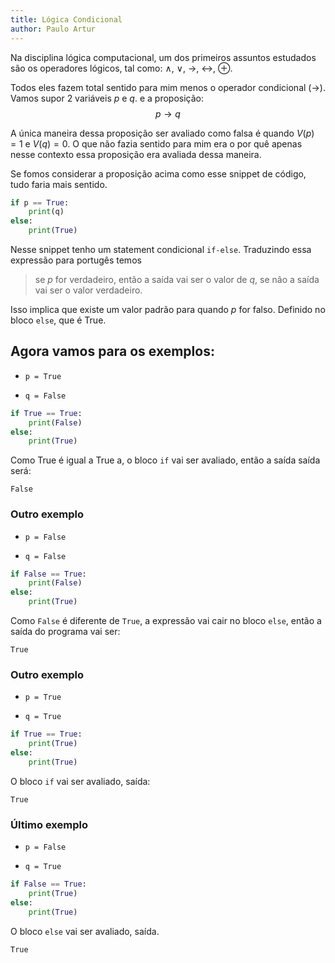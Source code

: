 ```yaml
---
title: Lógica Condicional
author: Paulo Artur
---
```


Na disciplina lógica computacional, um dos primeiros assuntos estudados são os operadores lógicos, tal como: $\land$, $\lor$, $\rightarrow$, $\leftrightarrow$, $\oplus$.

Todos eles fazem total sentido para mim menos o operador condicional ($\rightarrow$). Vamos supor 2 variáveis $p$ e $q$. e a proposição: $$p \rightarrow q$$

A única maneira dessa proposição ser avaliado como falsa é quando $V(p) = 1$ e $V(q) = 0$. O que não fazia sentido para mim era o por quê apenas nesse contexto essa proposição era avaliada dessa maneira.

Se fomos considerar a proposição acima como esse snippet de código, tudo faria mais sentido.

```python
if p == True:
    print(q)
else:
    print(True)
```

Nesse snippet tenho um statement condicional ``if-else``. Traduzindo essa expressão para portugês temos

> se $p$ for verdadeiro, então a saída vai ser o valor de $q$, se não a saída vai ser o valor verdadeiro.

Isso implica que existe um valor padrão para quando $p$ for falso. Definido no bloco ``else``, que é True.

## Agora vamos para os exemplos:

- ``p = True``

- ``q = False``

```python 
if True == True:
    print(False)
else:
    print(True)
```

Como True é igual a True a, o bloco ``if`` vai ser avaliado, então a saída saída será:

```
False
```

### Outro exemplo

- ``p = False``

- ``q = False``

```python 
if False == True:
    print(False)
else:
    print(True)
```

Como ``False`` é diferente de ``True``, a expressão vai cair no bloco ``else``, então a saída do programa vai ser:

```
True
```

### Outro exemplo

- ``p = True``

- ``q = True``

```python 
if True == True:
    print(True)
else:
    print(True)
```

O bloco ``if`` vai ser avaliado, saída:

```
True
```

### Último exemplo

- ``p = False``

- ``q = True``

```python 
if False == True:
    print(True)
else:
    print(True)
```

O bloco ``else`` vai ser avaliado, saída.

```
True
```
